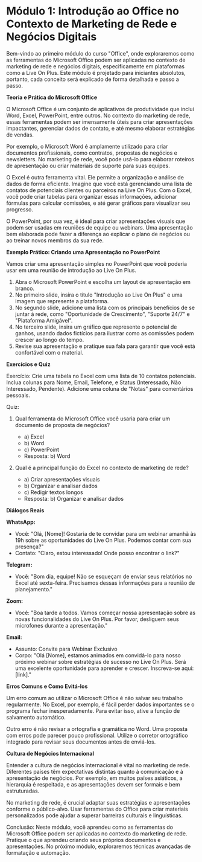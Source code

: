 # **Módulo 1: Introdução ao Office no Contexto de Marketing de Rede e Negócios Digitais**

Bem-vindo ao primeiro módulo do curso "Office", onde exploraremos como as ferramentas do Microsoft Office podem ser aplicadas no contexto de marketing de rede e negócios digitais, especificamente em plataformas como a Live On Plus. Este módulo é projetado para iniciantes absolutos, portanto, cada conceito será explicado de forma detalhada e passo a passo.

**Teoria e Prática do Microsoft Office**

O Microsoft Office é um conjunto de aplicativos de produtividade que inclui Word, Excel, PowerPoint, entre outros. No contexto do marketing de rede, essas ferramentas podem ser imensamente úteis para criar apresentações impactantes, gerenciar dados de contato, e até mesmo elaborar estratégias de vendas.

Por exemplo, o Microsoft Word é amplamente utilizado para criar documentos profissionais, como contratos, propostas de negócios e newsletters. No marketing de rede, você pode usá-lo para elaborar roteiros de apresentação ou criar materiais de suporte para suas equipes.

O Excel é outra ferramenta vital. Ele permite a organização e análise de dados de forma eficiente. Imagine que você está gerenciando uma lista de contatos de potenciais clientes ou parceiros na Live On Plus. Com o Excel, você pode criar tabelas para organizar essas informações, adicionar fórmulas para calcular comissões, e até gerar gráficos para visualizar seu progresso.

O PowerPoint, por sua vez, é ideal para criar apresentações visuais que podem ser usadas em reuniões de equipe ou webinars. Uma apresentação bem elaborada pode fazer a diferença ao explicar o plano de negócios ou ao treinar novos membros da sua rede.

**Exemplo Prático: Criando uma Apresentação no PowerPoint**

Vamos criar uma apresentação simples no PowerPoint que você poderia usar em uma reunião de introdução ao Live On Plus.

1. Abra o Microsoft PowerPoint e escolha um layout de apresentação em branco.
2. No primeiro slide, insira o título "Introdução ao Live On Plus" e uma imagem que represente a plataforma.
3. No segundo slide, adicione uma lista com os principais benefícios de se juntar à rede, como "Oportunidade de Crescimento", "Suporte 24/7" e "Plataforma Amigável".
4. No terceiro slide, insira um gráfico que represente o potencial de ganhos, usando dados fictícios para ilustrar como as comissões podem crescer ao longo do tempo.
5. Revise sua apresentação e pratique sua fala para garantir que você está confortável com o material.

**Exercícios e Quiz**

Exercício: Crie uma tabela no Excel com uma lista de 10 contatos potenciais. Inclua colunas para Nome, Email, Telefone, e Status (Interessado, Não Interessado, Pendente). Adicione uma coluna de "Notas" para comentários pessoais.

Quiz:
1. Qual ferramenta do Microsoft Office você usaria para criar um documento de proposta de negócios?
   - a) Excel
   - b) Word
   - c) PowerPoint
   - Resposta: b) Word

2. Qual é a principal função do Excel no contexto de marketing de rede?
   - a) Criar apresentações visuais
   - b) Organizar e analisar dados
   - c) Redigir textos longos
   - Resposta: b) Organizar e analisar dados

**Diálogos Reais**

**WhatsApp:**
- Você: "Olá, [Nome]! Gostaria de te convidar para um webinar amanhã às 19h sobre as oportunidades do Live On Plus. Podemos contar com sua presença?"
- Contato: "Claro, estou interessado! Onde posso encontrar o link?"

**Telegram:**
- Você: "Bom dia, equipe! Não se esqueçam de enviar seus relatórios no Excel até sexta-feira. Precisamos dessas informações para a reunião de planejamento."

**Zoom:**
- Você: "Boa tarde a todos. Vamos começar nossa apresentação sobre as novas funcionalidades do Live On Plus. Por favor, desliguem seus microfones durante a apresentação."

**Email:**
- Assunto: Convite para Webinar Exclusivo
- Corpo: "Olá [Nome], estamos animados em convidá-lo para nosso próximo webinar sobre estratégias de sucesso no Live On Plus. Será uma excelente oportunidade para aprender e crescer. Inscreva-se aqui: [link]."

**Erros Comuns e Como Evitá-los**

Um erro comum ao utilizar o Microsoft Office é não salvar seu trabalho regularmente. No Excel, por exemplo, é fácil perder dados importantes se o programa fechar inesperadamente. Para evitar isso, ative a função de salvamento automático.

Outro erro é não revisar a ortografia e gramática no Word. Uma proposta com erros pode parecer pouco profissional. Utilize o corretor ortográfico integrado para revisar seus documentos antes de enviá-los.

**Cultura de Negócios Internacional**

Entender a cultura de negócios internacional é vital no marketing de rede. Diferentes países têm expectativas distintas quanto à comunicação e à apresentação de negócios. Por exemplo, em muitos países asiáticos, a hierarquia é respeitada, e as apresentações devem ser formais e bem estruturadas.

No marketing de rede, é crucial adaptar suas estratégias e apresentações conforme o público-alvo. Usar ferramentas do Office para criar materiais personalizados pode ajudar a superar barreiras culturais e linguísticas.

Conclusão: Neste módulo, você aprendeu como as ferramentas do Microsoft Office podem ser aplicadas no contexto do marketing de rede. Pratique o que aprendeu criando seus próprios documentos e apresentações. No próximo módulo, exploraremos técnicas avançadas de formatação e automação.